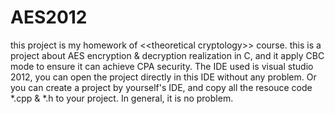 # AES2012
this project is my homework of \<\<theoretical cryptology\>\> course.
this is a project about AES encryption & decryption realization in C, and it apply CBC mode to ensure it can achieve CPA security.
The IDE used is visual studio 2012, you can open the project directly in this IDE without any problem.  Or you can create a project
by yourself's IDE, and copy all the resouce code *.cpp & *.h to your project.  In general, it is no problem.
